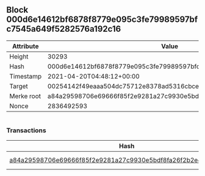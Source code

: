 ## Block 000d6e14612bf6878f8779e095c3fe79989597bfc7545a649f5282576a192c16

Attribute | Value
--- | ---
Height | 30293
Hash | 000d6e14612bf6878f8779e095c3fe79989597bfc7545a649f5282576a192c16
Timestamp | 2021-04-20T04:48:12+00:00
Target | 00254142f49eaaa504dc75712e8378ad5316cbcead634704b3734b6271167cc4
Merke root | a84a29598706e69666f85f2e9281a27c9930e5bdf8fa26f2b2e48c12bf2fec77
Nonce | 2836492593

```

```

### Transactions

Hash | Amount
--- | ---
[a84a29598706e69666f85f2e9281a27c9930e5bdf8fa26f2b2e48c12bf2fec77](a84a29598706e69666f85f2e9281a27c9930e5bdf8fa26f2b2e48c12bf2fec77.md) | 10.00000000 SKEPTI 
